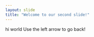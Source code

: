 ```yaml
---
layout: slide
title: "Welcome to our second slide!"
---
```

hi world
Use the left arrow to go back!
